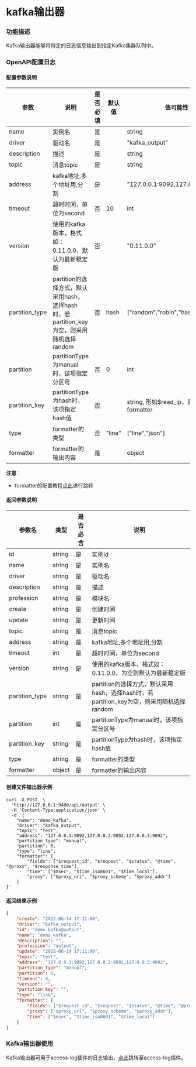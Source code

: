 # kafka输出器

### 功能描述

Kafka输出器能够将特定的日志信息输出到指定Kafka集群队列中。


### OpenAPI配置日志

#### 配置参数说明

| 参数           | 说明                                                         | 是否必填 | 默认值 | 值可能性                                  |
| -------------- | ------------------------------------------------------------ | -------- | ------ | ----------------------------------------- |
| name           | 实例名                                                       | 是       |        | string                                    |
| driver         | 驱动名                                                       | 是       |        | "kafka_output"                            |
| description    | 描述                                                         | 是       |        | string                                    |
| topic          | 消息topic                                                    | 是       |        | string                                    |
| address        | kafka地址,多个地址用,分割                                    | 是       |        | "127.0.0.1:9092,127.0.0.2:9092"           |
| timeout        | 超时时间，单位为second                                       | 否       | 10     | int                                       |
| version        | 使用的kafka版本，格式如：0.11.0.0，默认为最新稳定版          | 否       |        | "0.11.0.0"                                |
| partition_type | partition的选择方式，默认采用hash，选择hash时，若partition_key为空，则采用随机选择random | 否       | hash   | ["random","robin","hash","manual"]        |
| partition      | partitionType为manual时，该项指定分区号                      | 否       | 0      | int                                       |
| partition_key  | partitionType为hash时，该项指定hash值                        | 否       |        | string, 形如$read_ip，具体可参考formatter |
| type           | formatter的类型                                              | 否       | "line" | ["line","json"]                           |
| formatter      | formatter的输出内容                                          | 是       |        | object                                    |

**注意**：

* formatter的配置教程[点此](/docs/apinto/formatter/)进行跳转



#### 返回参数说明

| 参数名         | 类型   | 是否必含 | 说明                                                         |
| -------------- | ------ | -------- | ------------------------------------------------------------ |
| id             | string | 是       | 实例id                                                       |
| name           | string | 是       | 实例名                                                       |
| driver         | string | 是       | 驱动名                                                       |
| description    | string | 是       | 描述                                                         |
| profession     | string | 是       | 模块名                                                       |
| create         | string | 是       | 创建时间                                                     |
| update         | string | 是       | 更新时间                                                     |
| topic          | string | 是       | 消息topic                                                    |
| address        | string | 是       | kafka地址,多个地址用,分割                                    |
| timeout        | int    | 是       | 超时时间，单位为second                                       |
| version        | string | 是       | 使用的kafka版本，格式如：0.11.0.0，为空则默认为最新稳定版    |
| partition_type | string | 是       | partition的选择方式，默认采用hash，选择hash时，若partition_key为空，则采用随机选择random |
| partition      | int    | 是       | partitionType为manual时，该项指定分区号                      |
| partition_key  | string | 是       | partitionType为hash时，该项指定hash值                        |
| type           | string | 是       | formatter的类型                                              |
| formatter      | object | 是       | formatter的输出内容                                          |



#### 创建文件输出器示例

```shell
curl -X POST  \
  'http://127.0.0.1:9400/api/output' \
  -H 'Content-Type:application/json' \
  -d '{
	"name": "demo_kafka",
	"driver": "kafka_output",
	"topic": "test",
	"address": "127.0.0.1:9092,127.0.0.2:9092,127.0.0.3:9092",
	"partition_type": "manual",
	"partition": 0,
	"type": "line",
	"formatter": {
		"fields": ["$request_id", "$request", "$status", "@time", "@proxy", "$response_time"],
		"time": ["$msec", "$time_iso8601", "$time_local"],
		"proxy": ["$proxy_uri", "$proxy_scheme", "$proxy_addr"]
	}
}'
```

#### 返回结果示例

```json
{
	"create": "2022-06-14 17:11:00",
	"driver": "kafka_output",
	"id": "demo_kafka@output",
	"name": "demo_kafka",
	"description": "",
	"profession": "output",
	"update": "2022-06-14 17:11:00",
	"topic": "test",
	"address": "127.0.0.1:9092,127.0.0.2:9092,127.0.0.3:9092",
	"partition_type": "manual",
	"partition": 0,
	"timeout": 0,
	"version": "",
	"partition_key": "",
	"type": "line",
	"formatter": {
		"fields": ["$request_id", "$request", "$status", "@time", "@proxy", "$response_time"],
		"proxy": ["$proxy_uri", "$proxy_scheme", "$proxy_addr"],
		"time": ["$msec", "$time_iso8601", "$time_local"]
	}
}
```

### Kafka输出器使用

Kafka输出器可用于access-log插件的日志输出，[点此](/docs/apinto/plugins/access_log)跳转至access-log插件。

